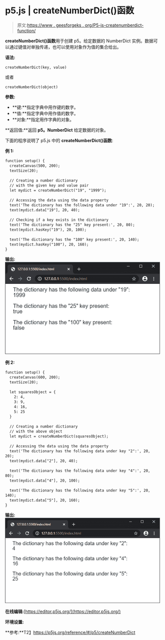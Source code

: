 # p5.js | createNumberDict()函数

> 原文:[https://www . geesforgeks . org/P5-js-createnumberdict-function/](https://www.geeksforgeeks.org/p5-js-createnumberdict-function/)

**createNumberDict()函数**用于创建 p5。给定数据的 NumberDict 实例。数据可以通过键值对单独传递，也可以使用对象作为值的集合给出。

**语法:**

```
createNumberDict(key, value)
```

或者

```
createNumberDict(object)
```

**参数:**

*   **键:**指定字典中用作键的数字。
*   **值:**指定字典中用作值的数字。
*   **对象:**指定用作字典的对象。

**返回值:**返回 **p5。NumberDict** 给定数据的对象。

下面的程序说明了 p5.js 中的 **createNumberDict()函数**:

**例 1:**

```
function setup() {
  createCanvas(500, 200);
  textSize(20);

  // Creating a number dictionary
  // with the given key and value pair
  let mydict = createNumberDict("19", "1999");

  // Accessing the data using the data property
  text('The dictionary has the following data under "19":', 20, 20);
  text(mydict.data["19"], 20, 40);

  // Checking if a key exists in the dictionary
  text('The dictionary has the "25" key present:', 20, 80);
  text(mydict.hasKey("19"), 20, 100);

  text('The dictionary has the "100" key present:', 20, 140);
  text(mydict.hasKey("100"), 20, 160);
}
```

**输出:**
![ex1](img/2ee9c879e55fc1f73b5c6477a87d8734.png)

**例 2:**

```
function setup() {
  createCanvas(600, 200);
  textSize(20);

  let squaresObject = {
    2: 4,
    3: 9,
    4: 16,
    5: 25
  }

  // Creating a number dictionary
  // with the above object
  let mydict = createNumberDict(squaresObject);

  // Accessing the data using the data property
  text('The dictionary has the following data under key "2":', 20, 20);
  text(mydict.data["2"], 20, 40);

  text('The dictionary has the following data under key "4":', 20, 80);
  text(mydict.data["4"], 20, 100);

  text('The dictionary has the following data under key "5":', 20, 140);
  text(mydict.data["5"], 20, 160);
}
```

**输出:**
![ex2](img/100e232fa0b8fa8324aa7f82798d728a.png)

**在线编辑:**[https://editor.p5js.org/](https://editor.p5js.org/)

**环境设置:**

**参考:**T2】https://p5js.org/reference/#/p5/createNumberDict